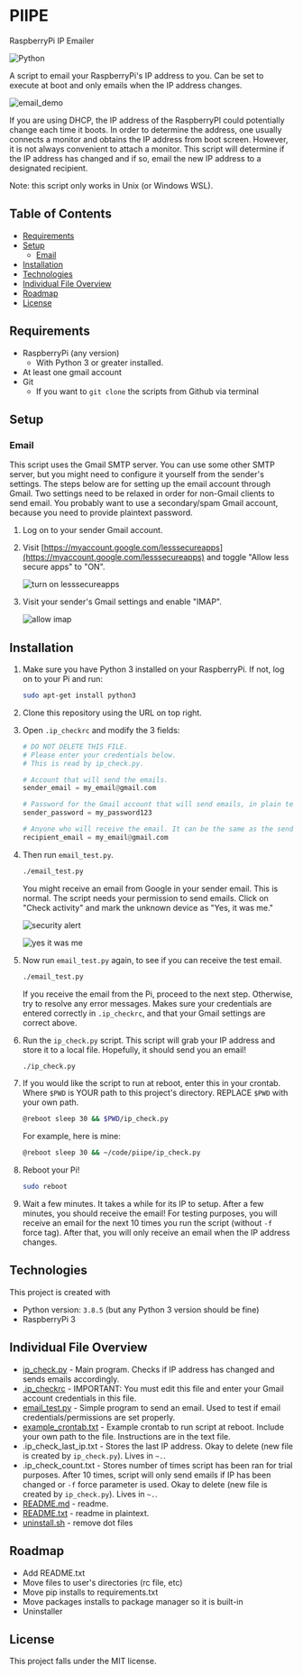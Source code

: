 <!-- Use pandoc, grip, etcetera to read this file in CLI.-->

# PIIPE <!-- omit in toc -->

RaspberryPi IP Emailer

![Python](https://img.shields.io/badge/python-v3.8.1+-blue.svg)

A script to email your RaspberryPi's IP address to you. Can be set to execute at boot and only emails when the IP address changes.

![email_demo](screenshots/email_demo.png)

If you are using DHCP, the IP address of the RaspberryPI could potentially change each time it boots. In order to determine the address, one usually connects a monitor and obtains the IP address from boot screen. However, it is not always convenient to attach a monitor. This script will determine if the IP address has changed and if so, email the new IP address to a designated recipient.

Note: this script only works in Unix (or Windows WSL).

## Table of Contents <!-- omit in toc -->

- [Requirements](#requirements)
- [Setup](#setup)
  - [Email](#email)
- [Installation](#installation)
- [Technologies](#technologies)
- [Individual File Overview](#individual-file-overview)
- [Roadmap](#roadmap)
- [License](#license)

## Requirements

- RaspberryPi (any version)
  - With Python 3 or greater installed.
- At least one gmail account
- Git
  - If you want to `git clone` the scripts from Github via terminal

## Setup

### Email

This script uses the Gmail SMTP server. You can use some other SMTP server, but you might need to configure it yourself from the sender's settings. The steps below are for setting up the email account through Gmail. Two settings need to be relaxed in order for non-Gmail clients to send email. You probably want to use a secondary/spam Gmail account, because you need to provide plaintext password.

1. Log on to your sender Gmail account.
2. Visit [https://myaccount.google.com/lesssecureapps](https://myaccount.google.com/lesssecureapps) and toggle "Allow less secure apps" to "ON".

    ![turn on lesssecureapps](screenshots/secure_access.png)

3. Visit your sender's Gmail settings and enable "IMAP".

    ![allow imap](screenshots/allow_imap.png)

## Installation

1. Make sure you have Python 3 installed on your RaspberryPi. If not, log on to your Pi and run:

   ```bash
   sudo apt-get install python3
   ```

2. Clone this repository using the URL on top right.

3. Open `.ip_checkrc` and modify the 3 fields:

    ```python
    # DO NOT DELETE THIS FILE.
   # Please enter your credentials below.
   # This is read by ip_check.py.

   # Account that will send the emails.
   sender_email = my_email@gmail.com

   # Password for the Gmail account that will send emails, in plain text.
   sender_password = my_password123

   # Anyone who will receive the email. It can be the same as the sender, but doesn't have to be. It could be another Gmail account you have that you want to receive emails.
   recipient_email = my_email@gmail.com
    ```

4. Then run `email_test.py`.

    ```bash
    ./email_test.py
    ```

    You might receive an email from Google in your sender email. This is normal. The script needs your permission to send emails. Click on "Check activity" and mark the unknown device as "Yes, it was me."

    ![security alert](screenshots/security_alert.png)

    ![yes it was me](screenshots/yes_it_was_me.png)

5. Now run `email_test.py` again, to see if you can receive the test email.

    ```bash
    ./email_test.py
    ```

    If you receive the email from the Pi, proceed to the next step. Otherwise, try to resolve any error messages. Makes sure your credentials are entered correctly in `.ip_checkrc`, and that your Gmail settings are correct above.

6. Run the `ip_check.py` script. This script will grab your IP address and store it to a local file. Hopefully, it should send you an email!

    ```bash
    ./ip_check.py
    ```

7. If you would like the script to run at reboot, enter this in your crontab. Where `$PWD` is YOUR path to this project's directory. REPLACE `$PWD` with your own path.

    ```bash
    @reboot sleep 30 && $PWD/ip_check.py
    ```

    For example, here is mine:

    ```bash
    @reboot sleep 30 && ~/code/piipe/ip_check.py
    ```

8. Reboot your Pi!

    ```bash
    sudo reboot
    ```

9. Wait a few minutes. It takes a while for its IP to setup. After a few minutes, you should receive the email! For testing purposes, you will receive an email for the next 10 times you run the script (without `-f` force tag). After that, you will only receive an email when the IP address changes.

## Technologies

This project is created with

- Python version: `3.8.5` (but any Python 3 version should be fine)
- RaspberryPi 3

## Individual File Overview

- [ip_check.py](ip_check.py) - Main program. Checks if IP address has changed and sends emails accordingly.
- [.ip_checkrc](.ip_checkrc) - IMPORTANT: You must edit this file and enter your Gmail account credentials in this file.
- [email_test.py](email_test.py) - Simple program to send an email. Used to test if email credentials/permissions are set properly.
- [example_crontab.txt](example_crontab.txt) - Example crontab to run script at reboot. Include your own path to the file. Instructions are in the text file.
- .ip_check_last_ip.txt - Stores the last IP address. Okay to delete (new file is created by `ip_check.py`). Lives in `~.`.
- .ip_check_count.txt - Stores number of times script has been ran for trial purposes. After 10 times, script will only send emails if IP has been changed or `-f` force parameter is used. Okay to delete (new file is created by `ip_check.py`). Lives in `~.`.
- [README.md](README.md) - readme.
- [README.txt](README.txt) - readme in plaintext.
- [uninstall.sh](uninstall.sh) - remove dot files

## Roadmap

- Add README.txt
- Move files to user's directories (rc file, etc)
- Move pip installs to requirements.txt
- Move packages installs to package manager so it is built-in
- Uninstaller

## License

This project falls under the MIT license.
